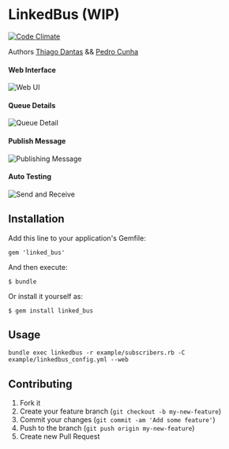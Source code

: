 # LinkedBus (WIP)
[![Code Climate](https://codeclimate.com/repos/5314e4d1e30ba06d7c000d10/badges/f8d7dcfc5d8fe705a19d/gpa.png)](https://codeclimate.com/repos/5314e4d1e30ba06d7c000d10/feed)

Authors [Thiago Dantas](https://github.com/tdantas) && [Pedro Cunha](https://github.com/pedrocunha) 

#### Web Interface  

![Web UI](https://github.com/pedrocunha/linked_bus/raw/master/docs/images/queues.jpg)    

#### Queue Details 

![Queue Detail](https://github.com/pedrocunha/linked_bus/raw/master/docs/images/queue_detail.jpg)  

#### Publish Message

![Publishing Message](https://github.com/pedrocunha/linked_bus/raw/master/docs/images/publishing.jpg)  

#### Auto Testing

![Send and Receive](https://github.com/pedrocunha/linked_bus/raw/master/docs/images/autotest.jpg)


## Installation

Add this line to your application's Gemfile:

    gem 'linked_bus'

And then execute:

    $ bundle

Or install it yourself as:

    $ gem install linked_bus

## Usage

    bundle exec linkedbus -r example/subscribers.rb -C example/linkedbus_config.yml --web

## Contributing

1. Fork it
2. Create your feature branch (`git checkout -b my-new-feature`)
3. Commit your changes (`git commit -am 'Add some feature'`)
4. Push to the branch (`git push origin my-new-feature`)
5. Create new Pull Request
